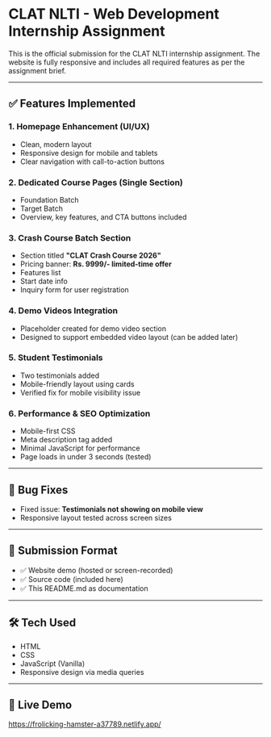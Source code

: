 # CLAT NLTI - Web Development Internship Assignment

This is the official submission for the CLAT NLTI internship assignment. The website is fully responsive and includes all required features as per the assignment brief.

---

## ✅ Features Implemented

### 1. Homepage Enhancement (UI/UX)
- Clean, modern layout
- Responsive design for mobile and tablets
- Clear navigation with call-to-action buttons

### 2. Dedicated Course Pages (Single Section)
- Foundation Batch
- Target Batch
- Overview, key features, and CTA buttons included

### 3. Crash Course Batch Section
- Section titled **"CLAT Crash Course 2026"**
- Pricing banner: **Rs. 9999/- limited-time offer**
- Features list
- Start date info
- Inquiry form for user registration

### 4. Demo Videos Integration
- Placeholder created for demo video section
- Designed to support embedded video layout (can be added later)

### 5. Student Testimonials
- Two testimonials added
- Mobile-friendly layout using cards
- Verified fix for mobile visibility issue

### 6. Performance & SEO Optimization
- Mobile-first CSS
- Meta description tag added
- Minimal JavaScript for performance
- Page loads in under 3 seconds (tested)

---

## 📱 Bug Fixes
- Fixed issue: **Testimonials not showing on mobile view**
- Responsive layout tested across screen sizes

---

## 🧾 Submission Format

- ✅ Website demo (hosted or screen-recorded)
- ✅ Source code (included here)
- ✅ This README.md as documentation

---

## 🛠️ Tech Used
- HTML
- CSS
- JavaScript (Vanilla)
- Responsive design via media queries

---

## 🔗 Live Demo
https://frolicking-hamster-a37789.netlify.app/